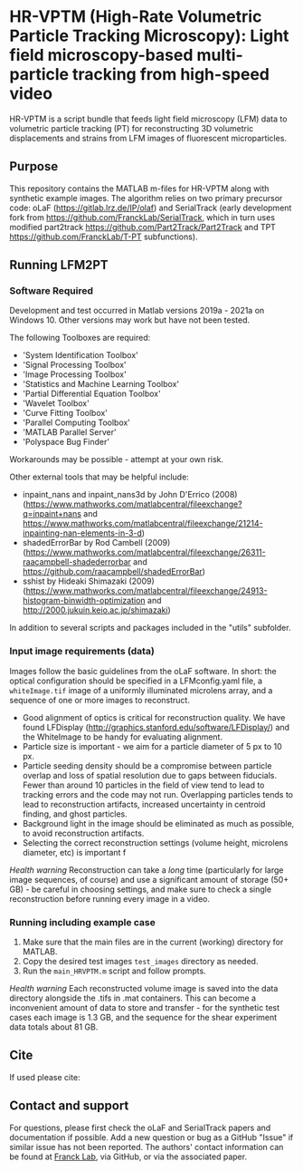 # HR-VPTM (High-Rate Volumetric Particle Tracking Microscopy): Light field microscopy-based multi-particle tracking from high-speed video

HR-VPTM is a script bundle that feeds light field microscopy (LFM) data to volumetric particle tracking (PT) for reconstructing 3D volumetric displacements and strains from LFM images of fluorescent microparticles.  

## Purpose
This repository contains the MATLAB m-files for HR-VPTM along with synthetic example images. The algorithm relies on two primary precursor code: oLaF (https://gitlab.lrz.de/IP/olaf) and SerialTrack (early development fork from https://github.com/FranckLab/SerialTrack, which in turn uses modified part2track https://github.com/Part2Track/Part2Track and TPT https://github.com/FranckLab/T-PT subfunctions).

## Running LFM2PT

### Software Required
Development and test occurred in Matlab versions 2019a - 2021a on Windows 10. Other versions may work but have not been tested.

The following Toolboxes are required: 
* 'System Identification Toolbox'
* 'Signal Processing Toolbox'
* 'Image Processing Toolbox'
* 'Statistics and Machine Learning Toolbox'
* 'Partial Differential Equation Toolbox'
* 'Wavelet Toolbox'
* 'Curve Fitting Toolbox'
* 'Parallel Computing Toolbox'
* 'MATLAB Parallel Server'
* 'Polyspace Bug Finder'

Workarounds may be possible - attempt at your own risk. 

Other external tools that may be helpful include:
* inpaint_nans and inpaint_nans3d by John D'Errico (2008) (https://www.mathworks.com/matlabcentral/fileexchange?q=inpaint+nans and https://www.mathworks.com/matlabcentral/fileexchange/21214-inpainting-nan-elements-in-3-d)
* shadedErrorBar by Rod Cambell (2009) (https://www.mathworks.com/matlabcentral/fileexchange/26311-raacampbell-shadederrorbar and https://github.com/raacampbell/shadedErrorBar)
* sshist by Hideaki Shimazaki (2009) (https://www.mathworks.com/matlabcentral/fileexchange/24913-histogram-binwidth-optimization and http://2000.jukuin.keio.ac.jp/shimazaki)

In addition to several scripts and packages included in the "utils" subfolder.


### Input image requirements (data)

Images follow the basic guidelines from the oLaF software. In short: the optical configuration should be specified in a LFMconfig.yaml file, a `whiteImage.tif` image of a uniformly illuminated microlens array, and a sequence of one or more images to reconstruct.

* Good alignment of optics is critical for reconstruction quality. We have found LFDisplay (http://graphics.stanford.edu/software/LFDisplay/) and the WhiteImage to be handy for evaluating alignment.
* Particle size is important - we aim for a particle diameter of 5 px to 10 px.
* Particle seeding density should be a compromise between particle overlap and loss of spatial resolution due to gaps between fiducials. Fewer than around 10 particles in the field of view tend to lead to tracking errors and the code may not run. Overlapping particles tends to lead to reconstruction artifacts, increased uncertainty in centroid finding, and ghost particles.
* Background light in the image should be eliminated as much as possible, to avoid reconstruction artifacts.
* Selecting the correct reconstruction settings (volume height, microlens diameter, etc) is important f  
 
*Health warning* Reconstruction can take a *long* time (particularly for large image sequences, of course) and use a significant amount of storage (50+ GB) - be careful in choosing settings, and make sure to check a single reconstruction before running every image in a video.  


### Running including example case
1. Make sure that the main files are in the current (working) directory for MATLAB.
2. Copy the desired test images `test_images` directory as needed.
3. Run the `main_HRVPTM.m` script and follow prompts. 

*Health warning* Each reconstructed volume image is saved into the data directory alongside the .tifs in .mat containers. This can become a inconvenient amount of data to store and transfer - for the synthetic test cases each image is 1.3 GB, and the sequence for the shear experiment data totals about 81 GB.

## Cite
If used please cite:


## Contact and support
For questions, please first check the oLaF and SerialTrack papers and documentation if possible. Add a new question or bug as a GitHub "Issue" if similar issue has not been reported. The authors' contact information can be found at [Franck Lab](francklabbackup.me.wisc.edu), via GitHub, or via the associated paper.
